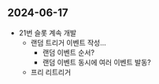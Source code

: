 
## 2024-06-17

- 21번 슬롯 계속 개발
	- 랜덤 트리거 이벤트 작성...
		- 랜덤 이벤트 순서?
		- 랜덤 이벤트 동시에 여러 이벤트 발동?
	- 프리 리트리거